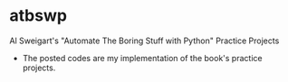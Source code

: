 # atbswp
Al Sweigart's "Automate The Boring Stuff with Python" Practice Projects

- The posted codes are my implementation of the book's practice projects.
